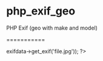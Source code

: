 php_exif_geo
============

PHP Exif (geo with make and model)

===========
<?php 
include "Exifdata.php";
object = New Exifdata;
var_dump(object->exifdata->get_exif('file.jpg'));
?>
